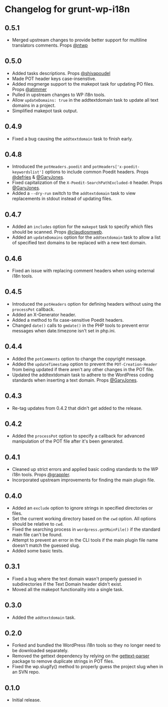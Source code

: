 # Changelog for grunt-wp-i18n

## 0.5.1

* Merged upstream changes to provide better support for multiline translators comments. Props [@ntwp](https://github.com/ntwb)

## 0.5.0

* Added tasks descriptions. Props [@shivapoudel](https://github.com/shivapoudel)
* Made POT header keys case-insenstive.
* Added msgmerge support to the makepot task for updating PO files. Props [@atimmer](https://github.com/atimmer)
* Pulled in upstream changes to WP i18n tools.
* Allow `updateDomains: true` in the addtextdomain task to update all text domains in a project.
* Simplified makepot task output.

## 0.4.9

* Fixed a bug causing the `addtextdomain` task to finish early.

## 0.4.8

* Introduced the `potHeaders.poedit` and `potHeaders['x-poedit-keywordslist']` options to include common Poedit headers. Props [@defries](https://github.com/defries) & [@GaryJones](https://github.com/GaryJones).
* Fixed capitalization of the `X-Poedit-SearchPathExcluded-0` header. Props [@GaryJones](https://github.com/GaryJones).
* Added a `--dry-run` switch to the `addtextdomain` task to view replacements in stdout instead of updating files.

## 0.4.7

* Added an `includes` option for the `makepot` task to specify which files should be scanned. Props [@claudiosmweb](https://github.com/claudiosmweb).
* Added an `updateDomains` option for the `addtextdomain` task to allow a list of specified text domains to be replaced with a new text domain.

## 0.4.6

* Fixed an issue with replacing comment headers when using external i18n tools.

## 0.4.5

* Introduced the `potHeaders` option for defining headers without using the `processPot` callback.
* Added an X-Generator header.
* Added a method to fix case-sensitive Poedit headers.
* Changed `date()` calls to `gmdate()` in the PHP tools to prevent error messages when date.timezone isn't set in php.ini.

## 0.4.4

* Added the `potComments` option to change the copyright message.
* Added the `updateTimestamp` option to prevent the `POT-Creation-Header` from being updated if there aren't any other changes in the POT file.
* Updated the addtextdomain task to adhere to the WordPress coding standards when inserting a text domain. Props [@GaryJones](https://github.com/GaryJones).

## 0.4.3

* Re-tag updates from 0.4.2 that didn't get added to the release.

## 0.4.2

* Added the `processPot` option to specify a callback for advanced manipulation of the POT file after it's been generated.

## 0.4.1

* Cleaned up strict errors and applied basic coding standards to the WP i18n tools. Props [@grappler](https://github.com/grappler).
* Incorporated upstream improvements for finding the main plugin file.

## 0.4.0

* Added an `exclude` option to ignore strings in specified directories or files.
* Set the current working directory based on the `cwd` option. All options should be relative to `cwd`.
* Fixed the searching process in `wordpress.getMainFile()` if the standard main file can't be found.
* Attempt to prevent an error in the CLI tools if the main plugin file name doesn't match the guessed slug.
* Added some basic tests.

## 0.3.1

* Fixed a bug where the text domain wasn't properly guessed in subdirectories if the Text Domain header didn't exist.
* Moved all the makepot functionality into a single task.

## 0.3.0

* Added the `addtextdomain` task.

## 0.2.0

* Forked and bundled the WordPress i18n tools so they no longer need to be downloaded separately.
* Removed the gettext dependency by relying on the [gettext-parser](https://github.com/andris9/gettext-parser) package to remove duplicate strings in POT files.
* Fixed the wp.slugify() method to properly guess the project slug when in an SVN repo.

## 0.1.0

* Initial release.
